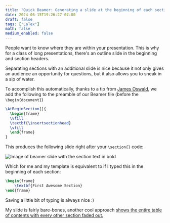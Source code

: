 ```yaml
---
title: "Quick Beamer: Generating a slide at the beginning of each section"
date: 2024-06-15T19:26:27-07:00
draft: false
tags: ["LaTex"]
math: false
medium_enabled: false
---
```


People want to know where they are within your presentation. This is why for a class of long presentations, there's an outline slide in the beginning and section headers.

Separating sections with an additional slide is nice because it not only gives an audience an opportunity for questions, but it also allows you to sneak in a sip of water.

To accomplish this automatically, thanks to a tip from [James Oswald](https://jamesoswald.dev), we add the following to the preamble of our Beamer file (before the `\begin{document}`)

```latex
\AtBeginSection[]{
  \begin{frame}
  \vfill
  \textbf{\insertsectionhead}
  \vfill
  \end{frame}
}
```

This produces the following slide right after your `\section{}` code:

![Image of beamer slide with the section text in bold](/files/images/blog/20240615193803.png)

Which for me and my template is equivalent to if I typed this in the beginning of each section:

```latex
\begin{frame}
	\textbf{First Awesome Section}
\end{frame}
```

Saving a little bit of typing is always nice :)

My slide is fairly bare-bones, another cool approach [shows the entire table of contents with every other section faded out.](https://statisticaloddsandends.wordpress.com/2019/02/18/beamer-inserting-section-slides-before-each-section/)

